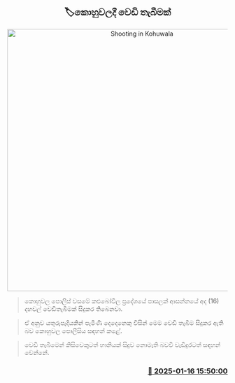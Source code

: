 <p align='center'><b><h2 align='center' title='Shooting in Kohuwala'>🏷කොහුවලදී වෙඩි තැබීමක්</h2></b></p>
<p align='center'><img src='https://helakuru.sgp1.cdn.digitaloceanspaces.com/esana/images/lib/shooting-new.jpg' width='600' alt='Shooting in Kohuwala'></p>

> කොහුවල පොලිස් වසමේ කළුබෝවිල ප්‍රදේශයේ පාසලක් ආසන්නයේ අද (16) දහවල් වෙඩිතැබීමක් සිදුකර තිබෙනවා.

> ඒ අනුව යතුරුපැදියකින් පැමිණි දෙදෙනෙකු විසින් මෙම වෙඩි තැබීම සිදුකර ඇති බව කොහුවල පොලීසිය සඳහන් කළේ.

> වෙඩි තැබීමෙන් කිසිවෙකුටත් හානියක් සිදුව නොමැති බවවි වැඩිදුරටත් සඳහන් වෙන්නේ.



<h3 align='right'><a href='https://www.helakuru.lk/esana/p/106625/'>📅 2025-01-16 15:50:00</a></h3>
